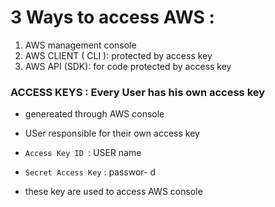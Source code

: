 
# 3 Ways to access AWS :

1) AWS management console 
2) AWS CLIENT ( CLI ): protected by access key
3) AWS API (SDK): for code protected  by access key

### ACCESS KEYS : Every User has his own access key
-  genereated through AWS console
-  USer responsible for their own access key

- `Access Key ID `: USER name
- `Secret Access Key` : passwor- d

- these key are used to access AWS console 

